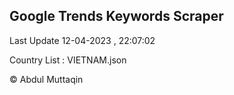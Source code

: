 

## Google Trends Keywords Scraper 
 
Last Update 12-04-2023 , 22:07:02

Country List :
VIETNAM.json



© Abdul Muttaqin 
